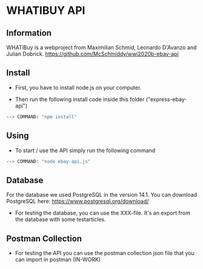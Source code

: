 # WHATIBUY API

## Information

WHATiBuy is a webproject from Maximilian Schmid, Leonardo D'Avanzo and Julian Dobrick.
https://github.com/McSchmiddy/wwi2020b-ebay-api

## Install

* First, you have to install node.js on your computer.

* Then run the following install code inside this folder ("express-ebay-api")

```bash
--> COMMAND: "npm install"
```

## Using

* To start / use the API simply run the following command

```bash
--> COMMAND: "node ebay-api.js"
```

## Database

For the database we used PostgreSQL in the version 14.1.
You can download PostgreSQL here: https://www.postgresql.org/download/ 

* For testing the database, you can use the XXX-file. It's an export from the database with some testarticles.


## Postman Collection

* For testing the API you can use the postman collection json file that you can import in postman (IN-WORK)
